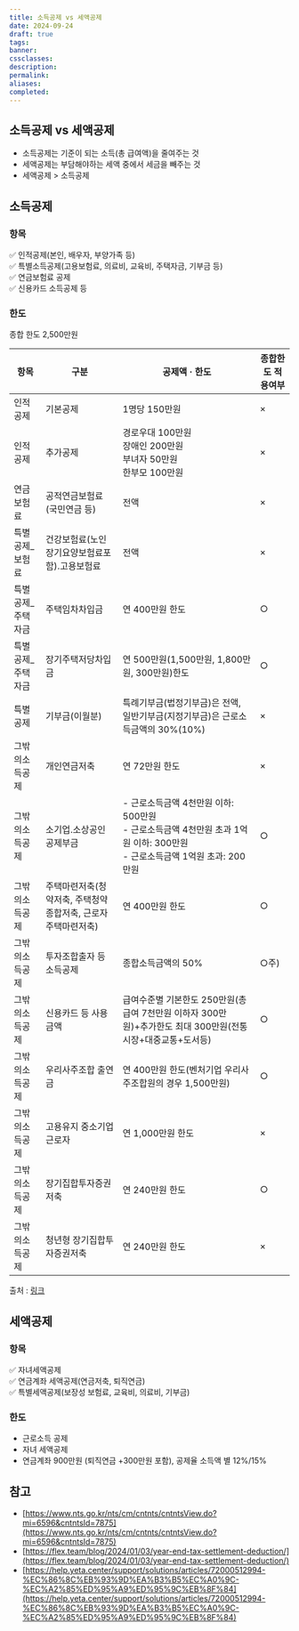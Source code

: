 ```yaml
---
title: 소득공제 vs 세액공제
date: 2024-09-24
draft: true
tags:
banner:
cssclasses:
description:
permalink:
aliases:
completed:
---
```

## 소득공제 vs 세액공제
- 소득공제는 기준이 되는 소득(총 급여액)을 줄여주는 것
- 세액공제는 부담해야하는 세액 중에서 세금을 빼주는 것
- 세액공제 > 소득공제

## 소득공제
### 항목
✅ 인적공제(본인, 배우자, 부양가족 등)  
✅ 특별소득공제(고용보험료, 의료비, 교육비, 주택자금, 기부금 등)  
✅ 연금보험료 공제  
✅ 신용카드 소득공제 등

### 한도
종합 한도 2,500만원

|항목|구분|공제액 · 한도|종합한도 적용여부|
|---|---|---|---|
|인적공제|기본공제|1명당 150만원|×|
|인적공제|추가공제|경로우대 100만원  <br>장애인 200만원  <br>부녀자 50만원  <br>한부모 100만원|×|
|연금보험료|공적연금보험료  <br>(국민연금 등)|전액|×|
|특별공제_보험료|건강보험료(노인장기요양보험료포함)․고용보험료|전액|×|
|특별공제_주택자금|주택임차차입금|연 400만원 한도|○|
|특별공제_주택자금|장기주택저당차입금|연 500만원(1,500만원, 1,800만원, 300만원)한도|○|
|특별공제|기부금(이월분)|특례기부금(법정기부금)은 전액,   <br>일반기부금(지정기부금)은 근로소득금액의 30%(10%)|×|
|그밖의소득공제|개인연금저축|연 72만원 한도|×|
|그밖의소득공제|소기업․소상공인 공제부금|- 근로소득금액 4천만원 이하: 500만원<br>- 근로소득금액 4천만원 초과 1억원 이하: 300만원<br>- 근로소득금액 1억원 초과: 200만원|○|
|그밖의소득공제|주택마련저축(청약저축, 주택청약종합저축, 근로자주택마련저축)|연 400만원 한도|○|
|그밖의소득공제|투자조합출자 등 소득공제|종합소득금액의 50%|○주)|
|그밖의소득공제|신용카드 등 사용금액|급여수준별 기본한도 250만원(총급여 7천만원 이하자 300만원)+추가한도 최대 300만원(전통시장+대중교통+도서등)|○|
|그밖의소득공제|우리사주조합 출연금|연 400만원 한도(벤처기업 우리사주조합원의 경우 1,500만원)|○|
|그밖의소득공제|고용유지 중소기업 근로자|연 1,000만원 한도|×|
|그밖의소득공제|장기집합투자증권저축|연 240만원 한도|○|
|그밖의소득공제|청년형 장기집합투자증권저축|연 240만원 한도|×|
출처 : [링크](https://help.yeta.center/support/solutions/articles/72000512994-%EC%86%8C%EB%93%9D%EA%B3%B5%EC%A0%9C-%EC%A2%85%ED%95%A9%ED%95%9C%EB%8F%84)

## 세액공제
### 항목
✅ 자녀세액공제  
✅ 연금계좌 세액공제(연금저축, 퇴직연금)  
✅ 특별세액공제(보장성 보험료, 교육비, 의료비, 기부금)

### 한도
- 근로소득 공제
- 자녀 세액공제
- 연금계좌 900만원 (퇴직연금 +300만원 포함), 공제율 소득액 별 12%/15%


## 참고
- [https://www.nts.go.kr/nts/cm/cntnts/cntntsView.do?mi=6596&cntntsId=7875](https://www.nts.go.kr/nts/cm/cntnts/cntntsView.do?mi=6596&cntntsId=7875)
- [https://flex.team/blog/2024/01/03/year-end-tax-settlement-deduction/](https://flex.team/blog/2024/01/03/year-end-tax-settlement-deduction/)
- [https://help.yeta.center/support/solutions/articles/72000512994-%EC%86%8C%EB%93%9D%EA%B3%B5%EC%A0%9C-%EC%A2%85%ED%95%A9%ED%95%9C%EB%8F%84](https://help.yeta.center/support/solutions/articles/72000512994-%EC%86%8C%EB%93%9D%EA%B3%B5%EC%A0%9C-%EC%A2%85%ED%95%A9%ED%95%9C%EB%8F%84)
